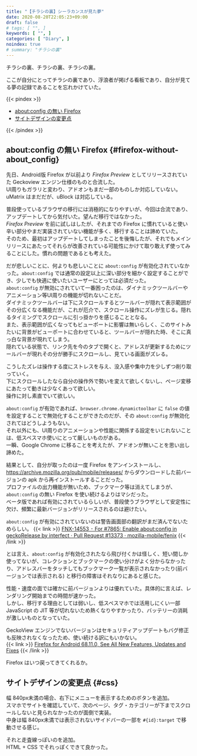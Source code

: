 ```yaml
---
title: "【チラシの裏】シーラカンスが見た夢"
date: 2020-08-20T22:05:23+09:00
draft: false
# tags: [ "", ]
keywords: [ "", ]
categories: [ "Diary", ]
noindex: true
# summary: "チラシの裏"
---
```


チラシの裏、チラシの裏、チラシの裏。  

ここが自分にとってチラシの裏であり、浮浪者が掲げる看板であり、自分が見てる夢の記録であることを忘れかけていた。  

{{< pindex >}}

 * [about:config の無い Firefox](#firefox-without-about_config)
 * [サイトデザインの変更点](#css)

{{< /pindex >}}

## about:config の無い Firefox {#firefox-without-about_config}
先日、Android版 Firefox が以前より *Firefox Preview* としてリリースされていた Geckoview エンジン仕様のものと合流した。  
UI周りもガラリと変わり、アドオンもまだ一部のものしか対応していない。uMatrix はまだだが、uBlock は対応している。  

普段使っているブラウザの移行には消極的になりやすいが、今回は合流であり、アップデートしてから気付いた。望んだ移行ではなかった。  
*Firefox Preview* を前に試しはしたが、それまでの Firefox に慣れていると使い辛い部分やまだ実装されていない機能が多く、移行することは諦めていた。  
そのため、最初はアップデートしてしまったことを後悔したが、それでもメインリリースにあたってそれらが改善されている可能性にかけて取り敢えず使ってみることにした。慣れの問題であるとも考えた。  

だが悲しいことに、何よりも悲しいことに `about:config` が有効化されていなかった。`about:config` では通常の設定以上に深い部分を細かく設定することができ、少しでも快適に使いたいユーザーにとっては必須だった。  
`about:config` が無効にされていて一番困ったのは、ダイナミックツールバーやアニメーション等UI周りの機能が切れないことだ。  
ダイナミックツールバーは下にスクロールするとツールバーが隠れて表示範囲がその分広くなる機能だが、これが厄介で、スクロール操作にズレが生じる。隠れるタイミングでスクロールに引っ掛かりを感じることとなる。  
また、表示範囲が広くなってもビューポートに影響は無いらしく、このサイトみたいに背景がビューポートに合わせていると、ツールバーが隠れた時、そこに真っ白な背景が現れてしまう。  
隠れている状態で、リンク先を今のタブで開くと、アドレスが更新するためにツールバーが現れその分が勝手にスクロールし、見ている画面がズレる。  

こうしたズレは操作する度にストレスを与え、没入感や集中力を少しずつ削り取っていく。  
下にスクロールしたなら自分の操作外で勢いを変えて欲しくないし、ページ変移にあたって動きは少なくあって欲しい。  
操作に対し素直でいて欲しい。  

`about:config` が有効であれば、`browser.chrome.dynamictoolbar` に `false` の値を設定することで無効化することができたのだが、その `about:config` が無効化されてはどうしようもない。  
それ以外にも、UI周りのアニメーションや性能に関係する設定をいじれないことは、低スペスマホ使いにとって厳しいものがある。  
一瞬、Google Chrome に移ることを考えたが、アドオンが無いことを思い出し諦めた。  

結果として、自分が取ったのは一度 Firefox をアンインストールし、<https://archive.mozilla.org/pub/mobile/releases/> からダウンロードした前バージョンの apk から再インストールすることだった。  
プロファイルの出力機能が無いため、ブックマーク等は消えてしまうが、`about:config` の無い Firefox を使い続けるよりはマシだった。  
ベータ版であれば有効にされているらしいが、普段使うブラウザとして安定性に欠け、頻繁に最新バージョンがリリースされるのは避けたい。  

`about:config` が有効にされていないのは警告画面部の翻訳がまだ済んでないためらしい。  {{< link >}} [FNX-14553 ⁃ For #7865: Enable about:config in geckoRelease by interfect · Pull Request #13373 · mozilla-mobile/fenix](https://github.com/mozilla-mobile/fenix/pull/13373) {{< /link >}}

とは言え、`about:config` が有効化されたなら飛び付くかは怪しく、短い間しか使ってないが、コレクションとブックマークの使い分けがよく分からなかったり、アドレスバーをタッチしてもブックマーク一覧が表示されなかったり(前バージョンでは表示される) と移行の障害はそれなりにあると感じた。  

性能・速度の面では確かに前バージョンよりは優れていた。具体的に言えば、レンダリング開始までの時間が速かった。  
しかし、移行する理由としては弱いし、低スペスマホでは活用しにくい一部 JavaScript の JIT 等が切れないため熱くなりやすかったり、バッテリーの消耗が激しいものとなっていた。  

GeckoView エンジンでないバージョンはセキュリティアップデートもバグ修正も反映されなくなったため、使い続ける訳にもいかない。  
{{< link >}} [Firefox for Android 68.11.0, See All New Features, Updates and Fixes](https://www.mozilla.org/en-US/firefox/android/68.11.0/releasenotes/) {{< /link >}}

Firefox はいつ戻ってきてくれるか。  

## サイトデザインの変更点 {#css}
幅 840px未満の場合、右下にメニューを表示するためのボタンを追加。  
スマホでサイトを確認していて、次のページ、タグ・カテゴリーが下までスクロールしないと見られなかったのが面倒で実装。  
中身は幅 840px未満では表示されないサイドバーの一部を `#{id}:target` で移動させる感じ。  

それと走査線っぽいのを追加。  
HTML + CSS でそれっぽくできて良かった。  

